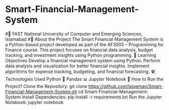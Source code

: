 # Smart-Financial-Management-System
#🚀 FAST National University of Computer and Emerging Sciences, Islamabad
#📌 About the Project
The Smart Financial Management System is a Python-based project developed as part of the AF3005 – Programming for Finance course. This project focuses on financial data analysis, budget tracking, and investment insights using Python programming.
🎯 Learning Objectives
Develop a financial management system using Python.
Perform data analysis and visualization for better financial insights.
Implement algorithms for expense tracking, budgeting, and financial forecasting.
🛠 Technologies Used
Python 🐍
Pandas 📊
Jupyter Notebook 📓
 How to Run the Project?
Clone the Repository:
git clone https://github.com/laiqeman/Smart-Financial-Management-System.git
cd Smart-Financial-Management-System
Install Dependencies:
pip install -r requirements.txt
Run the Jupyter Notebook:
jupyter notebook
